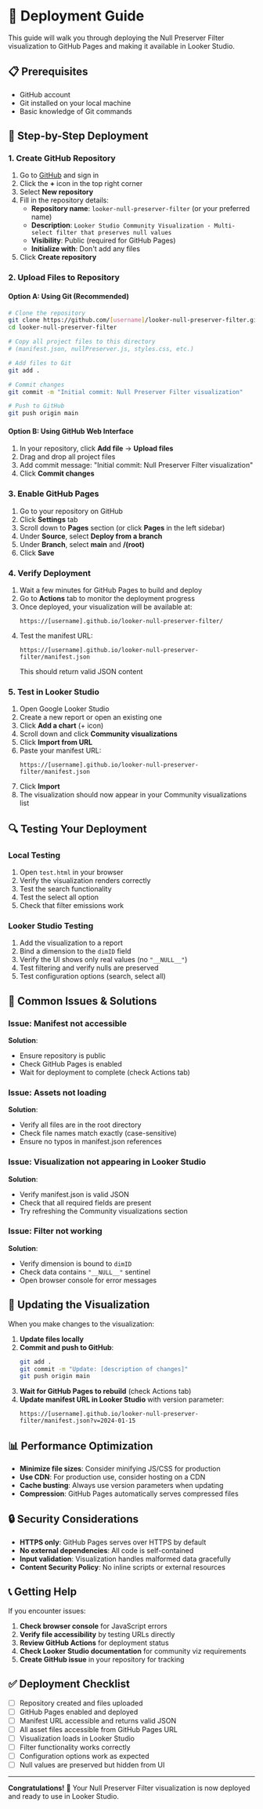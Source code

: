 # 🚀 Deployment Guide

This guide will walk you through deploying the Null Preserver Filter visualization to GitHub Pages and making it available in Looker Studio.

## 📋 Prerequisites

- GitHub account
- Git installed on your local machine
- Basic knowledge of Git commands

## 🔧 Step-by-Step Deployment

### 1. Create GitHub Repository

1. Go to [GitHub](https://github.com) and sign in
2. Click the **+** icon in the top right corner
3. Select **New repository**
4. Fill in the repository details:
   - **Repository name**: `looker-null-preserver-filter` (or your preferred name)
   - **Description**: `Looker Studio Community Visualization - Multi-select filter that preserves null values`
   - **Visibility**: Public (required for GitHub Pages)
   - **Initialize with**: Don't add any files
5. Click **Create repository**

### 2. Upload Files to Repository

#### Option A: Using Git (Recommended)

```bash
# Clone the repository
git clone https://github.com/[username]/looker-null-preserver-filter.git
cd looker-null-preserver-filter

# Copy all project files to this directory
# (manifest.json, nullPreserver.js, styles.css, etc.)

# Add files to Git
git add .

# Commit changes
git commit -m "Initial commit: Null Preserver Filter visualization"

# Push to GitHub
git push origin main
```

#### Option B: Using GitHub Web Interface

1. In your repository, click **Add file** → **Upload files**
2. Drag and drop all project files
3. Add commit message: "Initial commit: Null Preserver Filter visualization"
4. Click **Commit changes**

### 3. Enable GitHub Pages

1. Go to your repository on GitHub
2. Click **Settings** tab
3. Scroll down to **Pages** section (or click **Pages** in the left sidebar)
4. Under **Source**, select **Deploy from a branch**
5. Under **Branch**, select **main** and **/(root)**
6. Click **Save**

### 4. Verify Deployment

1. Wait a few minutes for GitHub Pages to build and deploy
2. Go to **Actions** tab to monitor the deployment progress
3. Once deployed, your visualization will be available at:
   ```
   https://[username].github.io/looker-null-preserver-filter/
   ```
4. Test the manifest URL:
   ```
   https://[username].github.io/looker-null-preserver-filter/manifest.json
   ```
   This should return valid JSON content

### 5. Test in Looker Studio

1. Open Google Looker Studio
2. Create a new report or open an existing one
3. Click **Add a chart** (+ icon)
4. Scroll down and click **Community visualizations**
5. Click **Import from URL**
6. Paste your manifest URL:
   ```
   https://[username].github.io/looker-null-preserver-filter/manifest.json
   ```
7. Click **Import**
8. The visualization should now appear in your Community visualizations list

## 🔍 Testing Your Deployment

### Local Testing

1. Open `test.html` in your browser
2. Verify the visualization renders correctly
3. Test the search functionality
4. Test the select all option
5. Check that filter emissions work

### Looker Studio Testing

1. Add the visualization to a report
2. Bind a dimension to the `dimID` field
3. Verify the UI shows only real values (no `"__NULL__"`)
4. Test filtering and verify nulls are preserved
5. Test configuration options (search, select all)

## 🚨 Common Issues & Solutions

### Issue: Manifest not accessible
**Solution**: 
- Ensure repository is public
- Check GitHub Pages is enabled
- Wait for deployment to complete (check Actions tab)

### Issue: Assets not loading
**Solution**:
- Verify all files are in the root directory
- Check file names match exactly (case-sensitive)
- Ensure no typos in manifest.json references

### Issue: Visualization not appearing in Looker Studio
**Solution**:
- Verify manifest.json is valid JSON
- Check that all required fields are present
- Try refreshing the Community visualizations section

### Issue: Filter not working
**Solution**:
- Verify dimension is bound to `dimID`
- Check data contains `"__NULL__"` sentinel
- Open browser console for error messages

## 🔄 Updating the Visualization

When you make changes to the visualization:

1. **Update files locally**
2. **Commit and push to GitHub**:
   ```bash
   git add .
   git commit -m "Update: [description of changes]"
   git push origin main
   ```
3. **Wait for GitHub Pages to rebuild** (check Actions tab)
4. **Update manifest URL in Looker Studio** with version parameter:
   ```
   https://[username].github.io/looker-null-preserver-filter/manifest.json?v=2024-01-15
   ```

## 📊 Performance Optimization

- **Minimize file sizes**: Consider minifying JS/CSS for production
- **Use CDN**: For production use, consider hosting on a CDN
- **Cache busting**: Always use version parameters when updating
- **Compression**: GitHub Pages automatically serves compressed files

## 🔒 Security Considerations

- **HTTPS only**: GitHub Pages serves over HTTPS by default
- **No external dependencies**: All code is self-contained
- **Input validation**: Visualization handles malformed data gracefully
- **Content Security Policy**: No inline scripts or external resources

## 📞 Getting Help

If you encounter issues:

1. **Check browser console** for JavaScript errors
2. **Verify file accessibility** by testing URLs directly
3. **Review GitHub Actions** for deployment status
4. **Check Looker Studio documentation** for community viz requirements
5. **Create GitHub issue** in your repository for tracking

## ✅ Deployment Checklist

- [ ] Repository created and files uploaded
- [ ] GitHub Pages enabled and deployed
- [ ] Manifest URL accessible and returns valid JSON
- [ ] All asset files accessible from GitHub Pages URL
- [ ] Visualization loads in Looker Studio
- [ ] Filter functionality works correctly
- [ ] Configuration options work as expected
- [ ] Null values are preserved but hidden from UI

---

**Congratulations!** 🎉 Your Null Preserver Filter visualization is now deployed and ready to use in Looker Studio.
